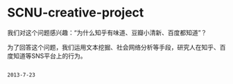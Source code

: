 SCNU-creative-project
=====================

我们对这个问题感兴趣：“为什么知乎有味道、豆瓣小清新、百度都知道”？

为了回答这个问题，我们运用文本挖掘、社会网络分析等手段，研究人在知乎、百度知道等SNS平台上的行为。

                                                                                        2013-7-23
